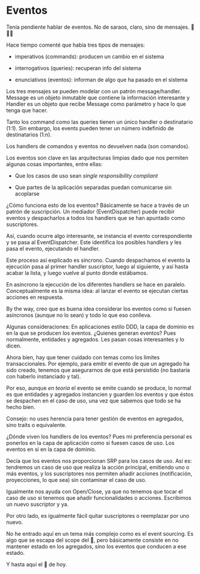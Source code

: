 # Eventos

Tenía pendiente hablar de eventos. No de saraos, claro, sino de mensajes. 🧻👇🏿

Hace tiempo comenté que había tres tipos de mensajes:

* imperativos (commands): producen un cambio en el sistema

* interrogativos (queries): recuperan info del sistema

* enunciativos (eventos): informan de algo que ha pasado en el sistema

Los tres mensajes se pueden modelar con un patrón message/handler. Message es un objeto inmutable que contiene la información interesante y Handler es un objeto que recibe Message como parámetro y hace lo que tenga que hacer.

Tanto los command como las queries tienen un único handler o destinatario (1:1). Sin embargo, los events pueden tener un número indefinido de destinatarios (1:n).

Los handlers de comandos y eventos no devuelven nada (son comandos).

Los eventos son clave en las arquitecturas limpias dado que nos permiten algunas cosas importantes, entre ellas:

* Que los casos de uso sean _single responsibility compliant_

* Que partes de la aplicación separadas puedan comunicarse sin acoplarse

¿Cómo funciona esto de los eventos? Básicamente se hace a través de un patrón de suscripción. Un mediador (EventDispatcher) puede recibir eventos y despacharlos a todos los handlers que se han apuntado como suscriptores.

Así, cuando ocurre algo interesante, se instancia el evento correspondiente y se pasa al EventDispatcher. Este identifica los posibles handlers y les pasa el evento, ejecutando el handler.

Este proceso así explicado es síncrono. Cuando despachamos el evento la ejecución pasa al primer handler suscriptor, luego al siguiente, y así hasta acabar la lista, y luego vuelve al punto donde estábamos.

En asíncrono la ejecución de los diferentes handlers se hace en paralelo. Conceptualmente es la misma idea: al lanzar el evento se ejecutan ciertas acciones en respuesta.

By the way, creo que es buena idea considerar los eventos como si fuesen asíncronos (aunque no lo sean) y todo lo que eso conlleva.

Algunas consideraciones: En aplicaciones estilo DDD, la capa de dominio es en la que se producen los eventos. ¿Quienes generan eventos? Pues normalmente, entidades y agregados. Les pasan cosas interesantes y lo dicen.

Ahora bien, hay que tener cuidado con temas como los límites transaccionales. Por ejemplo, para emitir el evento de que un agregado ha sido creado, tenemos que asegurarnos de que está persistido (no bastaría con haberlo instanciado y tal).

Por eso, aunque _en teoría_ el evento se emite cuando se produce, lo normal es que entidades y agregados instancien y guarden los eventos y que éstos se despachen en el caso de uso, una vez que sabemos que todo se ha hecho bien.

Consejo: no uses herencia para tener gestión de eventos en agregados, sino traits o equivalente.

¿Dónde viven los handlers de los eventos? Pues mi preferencia personal es ponerlos en la capa de aplicación como si fuesen casos de uso. Los eventos en sí en la capa de dominio.

Decía que los eventos nos proporcionan SRP para los casos de uso. Así es: tendremos un caso de uso que realiza la acción principal, emitiendo uno o más eventos, y los suscriptores nos permiten añadir acciones (notificación, proyecciones, lo que sea) sin contaminar el caso de uso.

Igualmente nos ayuda con Open/Close, ya que no tenemos que tocar el caso de uso si tenemos que añadir funcionalidades o acciones. Escribimos un nuevo suscriptor y ya.

Por otro lado, es igualmente fácil quitar suscriptores o reemplazar por uno nuevo.

No he entrado aquí en un tema más complejo como es el event sourcing. Es algo que se escapa del scope del 🧻, pero básicamente consiste en no mantener estado en los agregados, sino los eventos que conducen a ese estado.

Y hasta aquí el 🧻 de hoy.